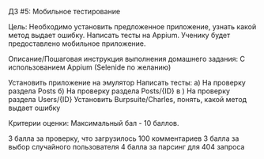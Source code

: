 ДЗ #5: Мобильное тестирование

Цель:
Необходимо установить предложенное приложение, узнать какой метод выдает ошибку.
Написать тесты на Appium.
Ученику будет предоставлено мобильное приложение.


Описание/Пошаговая инструкция выполнения домашнего задания:
С использованием Appium (Selenide по желанию)

Установить приложение на эмулятор
Написать тесты:
а) На проверку раздела Posts
б) На проверку раздела Posts/{ID}
в ) На проверку раздела Users/{ID}
Установить Burpsuite/Charles, понять, какой метод выдает ошибку

Критерии оценки:
Максимальный бал - 10 баллов.

3 балла за проверку, что загрузилось 100 комментариев
3 балла за выбор случайного пользователя
4 балла за парсинг для 404 запроса